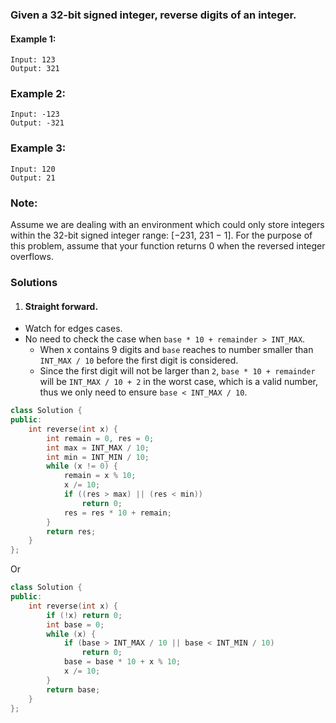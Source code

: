 ### Given a 32-bit signed integer, reverse digits of an integer.

#### Example 1:

```
Input: 123
Output: 321
```

### Example 2:

```
Input: -123
Output: -321
```

### Example 3:

```
Input: 120
Output: 21
```

### Note:

Assume we are dealing with an environment which could only store integers within the 32-bit signed integer range: [−231,  231 − 1]. For the purpose of this problem, assume that your function returns 0 when the reversed integer overflows.

### Solutions

1. #### Straight forward.

- Watch for edges cases.
- No need to check the case when `base * 10 + remainder > INT_MAX`.
    - When x contains 9 digits and `base` reaches to number smaller than `INT_MAX / 10` before the first digit is considered.
    - Since the first digit will not be larger than `2`, `base * 10 + remainder` will be `INT_MAX / 10 + 2` in the worst case, which is a valid number, thus we only need to ensure `base < INT_MAX / 10`.


```c++
class Solution {
public:
    int reverse(int x) {
        int remain = 0, res = 0;
        int max = INT_MAX / 10;
        int min = INT_MIN / 10;
        while (x != 0) {
            remain = x % 10;
            x /= 10;
            if ((res > max) || (res < min))
                return 0;
            res = res * 10 + remain;
        }
        return res;
    }
};
```

Or

```c++
class Solution {
public:
    int reverse(int x) {
        if (!x) return 0;
        int base = 0;
        while (x) {
            if (base > INT_MAX / 10 || base < INT_MIN / 10)
                return 0;
            base = base * 10 + x % 10;
            x /= 10;
        }
        return base;
    }
};
```